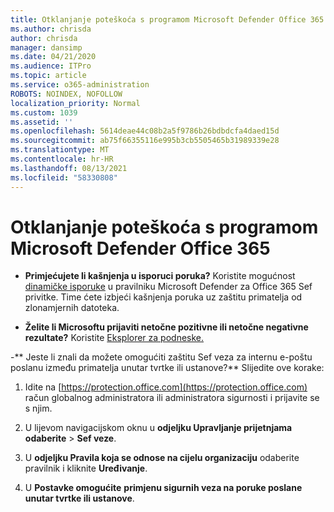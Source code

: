 ```yaml
---
title: Otklanjanje poteškoća s programom Microsoft Defender Office 365
ms.author: chrisda
author: chrisda
manager: dansimp
ms.date: 04/21/2020
ms.audience: ITPro
ms.topic: article
ms.service: o365-administration
ROBOTS: NOINDEX, NOFOLLOW
localization_priority: Normal
ms.custom: 1039
ms.assetid: ''
ms.openlocfilehash: 5614deae44c08b2a5f9786b26bdbdcfa4daed15d
ms.sourcegitcommit: ab75f66355116e995b3cb5505465b31989339e28
ms.translationtype: MT
ms.contentlocale: hr-HR
ms.lasthandoff: 08/13/2021
ms.locfileid: "58330808"
---
```

# <a name="troubleshooting-microsoft-defender-for-office-365"></a>Otklanjanje poteškoća s programom Microsoft Defender Office 365

- **Primjećujete li kašnjenja u isporuci poruka?** Koristite mogućnost [dinamičke isporuke](https://docs.microsoft.com/microsoft-365/security/office-365-security/dynamic-delivery-and-previewing) u pravilniku Microsoft Defender za Office 365 Sef privitke. Time ćete izbjeći kašnjenja poruka uz zaštitu primatelja od zlonamjernih datoteka.

- **Želite li Microsoftu prijaviti netočne pozitivne ili netočne negativne rezultate?** Koristite [Eksplorer za podneske.](https://protection.office.com/reportsubmission)

-** Jeste li znali da možete omogućiti zaštitu Sef veza za internu e-poštu poslanu između primatelja unutar tvrtke ili ustanove?** Slijedite ove korake:

  1. Idite na [https://protection.office.com](https://protection.office.com) račun globalnog administratora ili administratora sigurnosti i prijavite se s njim.

  2. U lijevom navigacijskom oknu u **odjeljku Upravljanje prijetnjama** **odaberite** \> **Sef veze**.

  3. U **odjeljku Pravila koja se odnose na cijelu organizaciju** odaberite pravilnik i kliknite **Uređivanje**.

  4. U **Postavke omogućite** **primjenu sigurnih veza na poruke poslane unutar tvrtke ili ustanove**.
